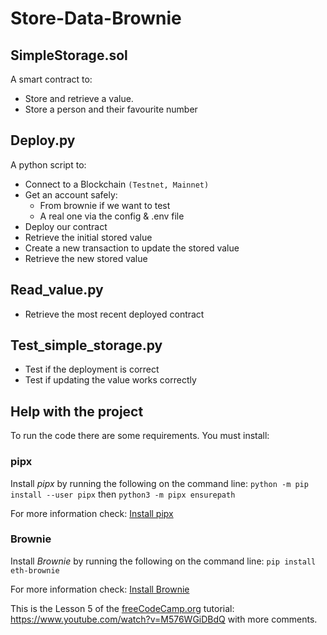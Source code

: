 # Store-Data-Brownie
## SimpleStorage.sol
A smart contract to:
- Store and retrieve a value.
- Store a person and their favourite number

## Deploy.py
A python script to: 
- Connect to a Blockchain `(Testnet, Mainnet)`
- Get an account safely:
  - From brownie if we want to test
  - A real one via the config & .env file
- Deploy our contract
- Retrieve the initial stored value
- Create a new transaction to update the stored value
- Retrieve the new stored value

## Read_value.py
- Retrieve the most recent deployed contract

## Test_simple_storage.py
-  Test if the deployment is correct
-  Test if updating the value works correctly

## Help with the project
To run the code there are some requirements. You must install: 

### pipx 
Install _pipx_ by running the following on the command line: `python -m pip install --user pipx` then `python3 -m pipx ensurepath`

For more information check: <a href="https://pypa.github.io/pipx/">Install pipx</a>

### Brownie
Install _Brownie_ by running the following on the command line: `pip install eth-brownie`

For more information check: <a href="https://pypi.org/project/eth-brownie/">Install Brownie</a>

This is the Lesson 5 of the <a href="https://www.youtube.com/c/Freecodecamp">freeCodeCamp.org</a> tutorial: https://www.youtube.com/watch?v=M576WGiDBdQ with more comments.

